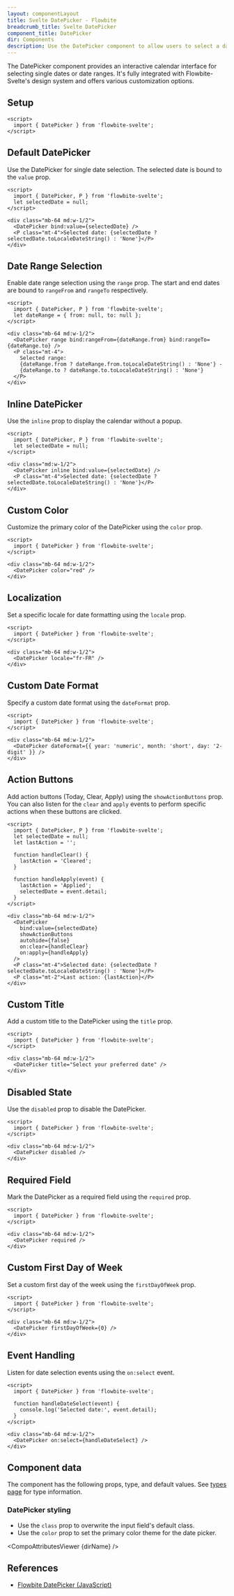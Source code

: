 ```yaml
---
layout: componentLayout
title: Svelte DatePicker - Flowbite
breadcrumb_title: Svelte DatePicker
component_title: DatePicker
dir: Components
description: Use the DatePicker component to allow users to select a date or date range with an interactive calendar interface
---
```


<script>
  import { CompoAttributesViewer, GitHubCompoLinks, toKebabCase } from '../../utils'
  import { P, A } from '$lib'
  const dirName = toKebabCase(component_title)
</script>

The DatePicker component provides an interactive calendar interface for selecting single dates or date ranges. It's fully integrated with Flowbite-Svelte's design system and offers various customization options.

## Setup

```svelte example hideOutput
<script>
  import { DatePicker } from 'flowbite-svelte';
</script>
```

## Default DatePicker

Use the DatePicker for single date selection. The selected date is bound to the `value` prop.

```svelte example
<script>
  import { DatePicker, P } from 'flowbite-svelte';
  let selectedDate = null;
</script>

<div class="mb-64 md:w-1/2">
  <DatePicker bind:value={selectedDate} />
  <P class="mt-4">Selected date: {selectedDate ? selectedDate.toLocaleDateString() : 'None'}</P>
</div>
```

## Date Range Selection

Enable date range selection using the `range` prop. The start and end dates are bound to `rangeFrom` and `rangeTo` respectively.

```svelte example
<script>
  import { DatePicker, P } from 'flowbite-svelte';
  let dateRange = { from: null, to: null };
</script>

<div class="mb-64 md:w-1/2">
  <DatePicker range bind:rangeFrom={dateRange.from} bind:rangeTo={dateRange.to} />
  <P class="mt-4">
    Selected range:
    {dateRange.from ? dateRange.from.toLocaleDateString() : 'None'} -
    {dateRange.to ? dateRange.to.toLocaleDateString() : 'None'}
  </P>
</div>
```

## Inline DatePicker

Use the `inline` prop to display the calendar without a popup.

```svelte example
<script>
  import { DatePicker, P } from 'flowbite-svelte';
  let selectedDate = null;
</script>

<div class="md:w-1/2">
  <DatePicker inline bind:value={selectedDate} />
  <P class="mt-4">Selected date: {selectedDate ? selectedDate.toLocaleDateString() : 'None'}</P>
</div>
```

## Custom Color

Customize the primary color of the DatePicker using the `color` prop.

```svelte example
<script>
  import { DatePicker } from 'flowbite-svelte';
</script>

<div class="mb-64 md:w-1/2">
  <DatePicker color="red" />
</div>
```

## Localization

Set a specific locale for date formatting using the `locale` prop.

```svelte example
<script>
  import { DatePicker } from 'flowbite-svelte';
</script>

<div class="mb-64 md:w-1/2">
  <DatePicker locale="fr-FR" />
</div>
```

## Custom Date Format

Specify a custom date format using the `dateFormat` prop.

```svelte example
<script>
  import { DatePicker } from 'flowbite-svelte';
</script>

<div class="mb-64 md:w-1/2">
  <DatePicker dateFormat={{ year: 'numeric', month: 'short', day: '2-digit' }} />
</div>
```

## Action Buttons

Add action buttons (Today, Clear, Apply) using the `showActionButtons` prop. You can also listen for the `clear` and `apply` events to perform specific actions when these buttons are clicked.

```svelte example
<script>
  import { DatePicker, P } from 'flowbite-svelte';
  let selectedDate = null;
  let lastAction = '';

  function handleClear() {
    lastAction = 'Cleared';
  }

  function handleApply(event) {
    lastAction = 'Applied';
    selectedDate = event.detail;
  }
</script>

<div class="mb-64 md:w-1/2">
  <DatePicker 
    bind:value={selectedDate} 
    showActionButtons 
    autohide={false}
    on:clear={handleClear}
    on:apply={handleApply}
  />
  <P class="mt-4">Selected date: {selectedDate ? selectedDate.toLocaleDateString() : 'None'}</P>
  <P class="mt-2">Last action: {lastAction}</P>
</div>
```

## Custom Title

Add a custom title to the DatePicker using the `title` prop.

```svelte example
<script>
  import { DatePicker } from 'flowbite-svelte';
</script>

<div class="mb-64 md:w-1/2">
  <DatePicker title="Select your preferred date" />
</div>
```

## Disabled State

Use the `disabled` prop to disable the DatePicker.

```svelte example
<script>
  import { DatePicker } from 'flowbite-svelte';
</script>

<div class="mb-64 md:w-1/2">
  <DatePicker disabled />
</div>
```

## Required Field

Mark the DatePicker as a required field using the `required` prop.

```svelte example
<script>
  import { DatePicker } from 'flowbite-svelte';
</script>

<div class="mb-64 md:w-1/2">
  <DatePicker required />
</div>
```

## Custom First Day of Week

Set a custom first day of the week using the `firstDayOfWeek` prop.

```svelte example
<script>
  import { DatePicker } from 'flowbite-svelte';
</script>

<div class="mb-64 md:w-1/2">
  <DatePicker firstDayOfWeek={0} />
</div>
```

## Event Handling

Listen for date selection events using the `on:select` event.

```svelte example
<script>
  import { DatePicker } from 'flowbite-svelte';
 
  function handleDateSelect(event) {
    console.log('Selected date:', event.detail);
  }
</script>

<div class="mb-64 md:w-1/2">
  <DatePicker on:select={handleDateSelect} />
</div>
```

## Component data

The component has the following props, type, and default values. See [types page](/docs/pages/typescript) for type information.

### DatePicker styling

- Use the `class` prop to overwrite the input field's default class.
- Use the `color` prop to set the primary color theme for the date picker.

<CompoAttributesViewer {dirName} />

## References

- [Flowbite DatePicker (JavaScript)](https://flowbite.com/docs/plugins/datepicker/)

<GitHubCompoLinks />